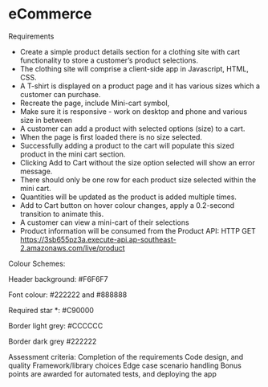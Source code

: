 # eCommerce

Requirements
- Create a simple product details section for a clothing site with cart functionality to store a customer’s product selections. 
- The clothing site will comprise a client-side app in Javascript, HTML, CSS.
- A T-shirt is displayed on a product page and it has various sizes which a customer can purchase. 
- Recreate the page, include Mini-cart symbol, 
- Make sure it is responsive - work on desktop and phone and various size in between
- A customer can add a product with selected options (size) to a cart.
- When the page is first loaded there is no size selected.
- Successfully adding a product to the cart will populate this sized product in the mini cart section.
- Clicking Add to Cart without the size option selected will show an error message.
- There should only be one row for each product size selected within the mini cart. 
- Quantities will be updated as the product is added multiple times.
- Add to Cart button on hover colour changes, apply a 0.2-second transition to animate this.
- A customer can view a mini-cart of their selections
- Product information will be consumed from the Product API: HTTP GET https://3sb655pz3a.execute-api.ap-southeast-2.amazonaws.com/live/product

Colour Schemes:

Header background: #F6F6F7

Font colour:  #222222 and #888888

Required star *: #C90000

Border light grey: #CCCCCC

Border dark grey #222222

Assessment criteria:
Completion of the requirements
Code design, and quality
Framework/library choices
Edge case scenario handling
Bonus points are awarded for automated tests, and deploying the app

